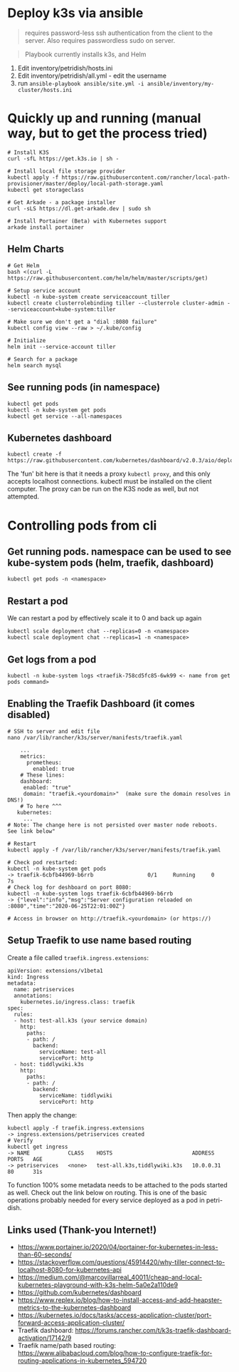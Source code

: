 # Deploy k3s via ansible

> requires password-less ssh authentication from the client to the server.
> Also requires passwordless sudo on server.

> Playbook currently installs k3s, and Helm

1. Edit inventory/petridish/hosts.ini
2. Edit inventory/petridish/all.yml - edit the username
2. run `ansible-playbook ansible/site.yml -i ansible/inventory/my-cluster/hosts.ini`


# Quickly up and running (manual way, but to get the process tried)
```
# Install K3S
curl -sfL https://get.k3s.io | sh -

# Install local file storage provider
kubectl apply -f https://raw.githubusercontent.com/rancher/local-path-provisioner/master/deploy/local-path-storage.yaml
kubectl get storageclass

# Get Arkade - a package installer
curl -sLS https://dl.get-arkade.dev | sudo sh

# Install Portainer (Beta) with Kubernetes support
arkade install portainer
```

## Helm Charts
```
# Get Helm
bash <(curl -L https://raw.githubusercontent.com/helm/helm/master/scripts/get)

# Setup service account
kubectl -n kube-system create serviceaccount tiller
kubectl create clusterrolebinding tiller --clusterrole cluster-admin --serviceaccount=kube-system:tiller

# Make sure we don't get a "dial :8080 failure"
kubectl config view --raw > ~/.kube/config

# Initialize
helm init --service-account tiller

# Search for a package
helm search mysql
```

## See running pods (in namespace)
```
kubectl get pods
kubectl -n kube-system get pods
kubectl get service --all-namespaces
```

## Kubernetes dashboard
```
kubectl create -f https://raw.githubusercontent.com/kubernetes/dashboard/v2.0.3/aio/deploy/recommended.yaml
```
The 'fun' bit here is that it needs a proxy `kubectl proxy`, and this only accepts localhost connections.
kubectl must be installed on the client computer.  The proxy can be run on the K3S node as well, but not attempted.

# Controlling pods from cli
## Get running pods. namespace can be used to see kube-system pods (helm,  traefik, dashboard)
```
kubectl get pods -n <namespace>
```

## Restart a pod
We can restart a pod by effectively scale it to 0 and back up again
```
kubectl scale deployment chat --replicas=0 -n <namespace>
kubectl scale deployment chat --replicas=1 -n <namespace>
```

## Get logs from a pod
```
kubectl -n kube-system logs <traefik-758cd5fc85-6wk99 <- name from get pods command>
```

## Enabling the Traefik Dashboard (it comes disabled)
```
# SSH to server and edit file
nano /var/lib/rancher/k3s/server/manifests/traefik.yaml 

    ...
    metrics:
      prometheus:
        enabled: true
    # These lines:
    dashboard:
     enabled: "true"
     domain: "traefik.<yourdomain>"  (make sure the domain resolves in DNS!)
    # To here ^^^
   kubernetes:
     ...
# Note: The change here is not persisted over master node reboots.  See link below"

# Restart
kubectl apply -f /var/lib/rancher/k3s/server/manifests/traefik.yaml

# Check pod restarted:
kubectl -n kube-system get pods
-> traefik-6cbfb44969-b6rrb                 0/1     Running     0          7s
# Check log for deshboard on port 8080:
kubectl -n kube-system logs traefik-6cbfb44969-b6rrb
-> {"level":"info","msg":"Server configuration reloaded on :8080","time":"2020-06-25T22:01:00Z"}

# Access in browser on http://traefik.<yourdomain> (or https://)
```

## Setup Traefik to use name based routing
Create a file called `traefik.ingress.extensions`:
```
apiVersion: extensions/v1beta1
kind: Ingress
metadata:
  name: petriservices
  annotations:
    kubernetes.io/ingress.class: traefik
spec:
  rules:
  - host: test-all.k3s (your service domain)
    http:
      paths:
      - path: /
        backend:
          serviceName: test-all
          servicePort: http
  - host: tiddlywiki.k3s
    http:
      paths:
      - path: /
        backend:
          serviceName: tiddlywiki
          servicePort: http
```
Then apply the change:
```
kubectl apply -f traefik.ingress.extensions
-> ingress.extensions/petriservices created
# Verify
kubectl get ingress
-> NAME            CLASS    HOSTS                         ADDRESS     PORTS   AGE
-> petriservices   <none>   test-all.k3s,tiddlywiki.k3s   10.0.0.31   80      31s
```

To function 100% some metadata needs to be attached to the pods started as well. Check out the link below on routing.
This is one of the basic operations probably needed for every service deployed as a pod in petri-dish.

## Links used (Thank-you Internet!)
- https://www.portainer.io/2020/04/portainer-for-kubernetes-in-less-than-60-seconds/
- https://stackoverflow.com/questions/45914420/why-tiller-connect-to-localhost-8080-for-kubernetes-api
- https://medium.com/@marcovillarreal_40011/cheap-and-local-kubernetes-playground-with-k3s-helm-5a0e2a110de9
- https://github.com/kubernetes/dashboard
- https://www.replex.io/blog/how-to-install-access-and-add-heapster-metrics-to-the-kubernetes-dashboard
- https://kubernetes.io/docs/tasks/access-application-cluster/port-forward-access-application-cluster/
- Traefik dashboard: https://forums.rancher.com/t/k3s-traefik-dashboard-activation/17142/9
- Traefik name/path based routing: https://www.alibabacloud.com/blog/how-to-configure-traefik-for-routing-applications-in-kubernetes_594720